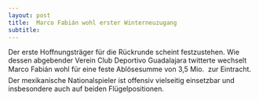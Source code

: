 ```yaml
---
layout: post
title:  Marco Fabián wohl erster Winterneuzugang
subtitle:  
---
```


Der erste Hoffnungsträger für die Rückrunde scheint festzustehen. Wie dessen abgebender Verein Club Deportivo Guadalajara twitterte wechselt Marco Fabián wohl für eine feste Ablösesumme von 3,5 Mio.  zur Eintracht. Der mexikanische Nationalspieler ist offensiv vielseitig einsetzbar und insbesondere auch auf beiden Flügelpositionen.


